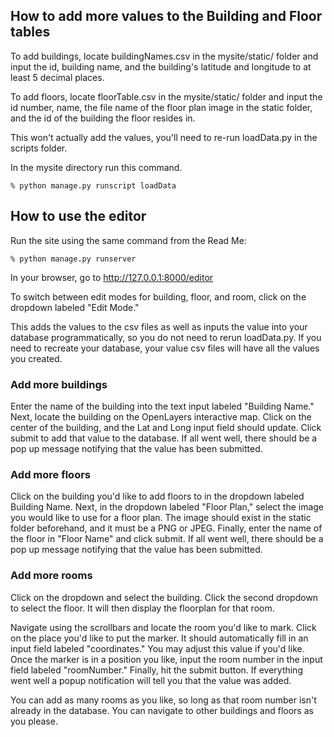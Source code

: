 ## How to add more values to the Building and Floor tables
To add buildings, locate buildingNames.csv in the mysite/static/ folder and input the id, building name, and the building's latitude and longitude to at least 5 decimal places.

To add floors, locate floorTable.csv in the mysite/static/ folder and input the id number, name, the file name of the floor plan image in the static folder, and the id of the building the floor resides in.

This won't actually add the values, you'll need to re-run loadData.py in the scripts folder.

In the mysite directory run this command.

    % python manage.py runscript loadData

## How to use the editor
Run the site using the same command from the Read Me:

    % python manage.py runserver

In your browser, go to http://127.0.0.1:8000/editor

To switch between edit modes for building, floor, and room, click on the dropdown labeled "Edit Mode."

This adds the values to the csv files as well as inputs the value into your database programmatically, so you do not need to rerun loadData.py. If you need to recreate your database, your value csv files will have all the values you created. 

### Add more buildings
Enter the name of the building into the text input labeled "Building Name." Next, locate the building on the OpenLayers interactive map. Click on the center of the building, and the Lat and Long input field should update. Click submit to add that value to the database. If all went well, there should be a pop up message notifying that the value has been submitted.

### Add more floors
Click on the building you'd like to add floors to in the dropdown labeled Building Name. Next, in the dropdown labeled "Floor Plan," select the image you would like to use for a floor plan. The image should exist in the static folder beforehand, and it must be a PNG or JPEG. Finally, enter the name of the floor in "Floor Name" and click submit. If all went well, there should be a pop up message notifying that the value has been submitted.

### Add more rooms

Click on the dropdown and select the building. Click the second dropdown to select the floor. It will then display the floorplan for that room.

Navigate using the scrollbars and locate the room you'd like to mark. Click on the place you'd like to put the marker. It should automatically fill in an input field labeled "coordinates." You may adjust this value if you'd like. Once the marker is in a position you like, input the room number in the input field labeled "roomNumber." Finally, hit the submit button. If everything went well a popup notification will tell you that the value was added.

You can add as many rooms as you like, so long as that room number isn't already in the database. You can navigate to other buildings and floors as you please.